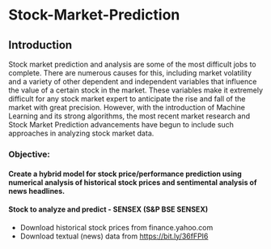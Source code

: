 # Stock-Market-Prediction
## Introduction
Stock market prediction and analysis are some of the most difficult jobs to complete. There are numerous causes for this, including market volatility and a variety of other dependent and independent variables that influence the value of a certain stock in the market. These variables make it extremely difficult for any stock market expert to anticipate the rise and fall of the market with great precision.
However, with the introduction of Machine Learning and its strong algorithms, the most recent market research and Stock Market Prediction advancements have begun to include such approaches in analyzing stock market data.
### Objective:
#### Create a hybrid model for stock price/performance prediction using numerical analysis of historical stock prices and sentimental analysis of news headlines.
#### Stock to analyze and predict - SENSEX (S&P BSE SENSEX)
* Download historical stock prices from finance.yahoo.com
* Download textual (news) data from https://bit.ly/36fFPI6 
